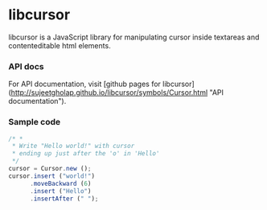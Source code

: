 libcursor
=========

libcursor is a JavaScript library for manipulating cursor inside 
textareas and contenteditable html elements.

### API docs

For API documentation, visit [github pages for libcursor]
(http://sujeetgholap.github.io/libcursor/symbols/Cursor.html "API documentation").

### Sample code
```javascript
/* *
 * Write "Hello world!" with cursor 
 * ending up just after the 'o' in 'Hello' 
 */
cursor = Cursor.new ();
cursor.insert ("world!")
      .moveBackward (6)
      .insert ("Hello")
      .insertAfter (" ");
```
